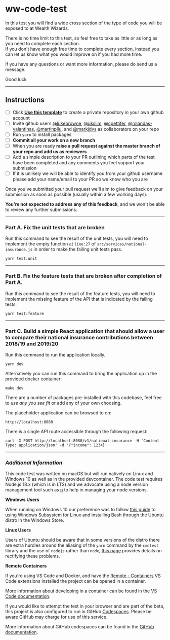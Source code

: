# ww-code-test

In this test you will find a wide cross section of the type of code you will be exposed to at Wealth Wizards.

There is no time limit to this test, so feel free to take as little or
as long as you need to complete each section.\
If you don't have enough free time to complete every section, instead you can let us know what
you would improve on if you had more time.

If you have any questions or want more information, please do send us a message.

Good luck

---

## Instructions

- [ ] Click **[Use this template](https://github.com/WealthWizardsEngineering/ww-code-test/generate)** to create a private repository in your own github account
- [ ] Invite github users [@lukebrowne](https://github.com/lukebrowne), [@ukslim](https://github.com/ukslim), [@cpettifer](https://github.com/cpettifer), [@rolandas-valantinas](https://github.com/rolandas-valantinas), [@martinpllu](https://github.com/martinpllu), and [@markjdvs](https://github.com/markjdvs) as collaborators on your repo
- [ ] Run `yarn` to install packages
- [ ] **Commit all your work on a new branch**
- [ ] When you are ready **raise a pull request against the master branch of your repo and add us as reviewers**
- [ ] Add a simple description to your PR outlining which parts of the test have been completed and any comments you feel support your submission
- [ ] If it is unlikely we will be able to identify you from your github username please add your name/email to your PR so we know who you are

Once you've submitted your pull request we'll aim to give feedback on your submission as soon as possible (usually within a few working days).

**You're not expected to address any of this feedback**, and we won't be able to review any further submissions.

---

### Part A. Fix the unit tests that are broken

Run this command to see the result of the unit tests, you will need to implement the empty function at `line:27` of `src/services/national-insurance.js` in order to make the failing unit tests pass.

```
yarn test:unit
```

---

### Part B. Fix the feature tests that are broken after completion of Part A.

Run this command to see the result of the feature tests, you will need to implement the missing feature of the API that is indicated by the failing tests.

```
yarn test:feature
```

---

### Part C. Build a simple React application that should allow a user to compare their national insurance contributions between 2018/19 and 2019/20

Run this command to run the application locally.

```
yarn dev
```

Alternatively you can run this command to bring the application up in the provided docker container:

```
make dev
```

There are a number of packages pre-installed with this codebase, feel free to _use any you see fit_ or add any of your own choosing.

The placeholder application can be browsed to on:

```
http://localhost:8080
```

There is a single API route accessible through the following request:

```
curl -X POST http://localhost:8080/v1/national-insurance -H 'Content-Type: application/json' -d '{"income": 1234}'
```

---

### _Additional Information_

This code test was written on macOS but will run natively on Linux and Windows 10 as well as in the provided devcontainer. The code test requires Node.js 18.x (which is in LTS) and we advocate using a node version management tool such as [n](https://github.com/tj/n) to help in managing your node versions.

**Windows Users**

When running on Windows 10 our preference was to follow [this guide](https://www.windowscentral.com/how-install-bash-shell-command-line-windows-10) to using Windows Subsystem for Linux and installing Bash through the Ubuntu distro in the Windows Store.

**Linux Users**

Users of Ubuntu should be aware that in some versions of the distro there are extra hurdles around the aliasing of the `yarn` command by the `cmdtest` library and the use of `nodejs` rather than `node`, [this page](https://yarnpkg.com/lang/en/docs/install/#debian-stable) provides details on rectifying these problems.

**Remote Containers**

If you're using VS Code and Docker, and have the [Remote - Containers](https://marketplace.visualstudio.com/items?itemName=ms-vscode-remote.remote-containers) VS Code extensions installed the project can be opened in a container.

More information about developing in a container can be found in the [VS Code documentation](https://code.visualstudio.com/docs/remote/containers#_quick-start-open-an-existing-folder-in-a-container).

If you would like to attempt the test in your browser and are part of the beta, this project is also configured to run in GitHub [Codespaces](https://github.com/features/codespaces). Please be aware GitHub may charge for use of this service.

More information about GitHub codespaces can be found in the [GitHub documentation](https://docs.github.com/en/github/developing-online-with-codespaces).
